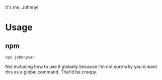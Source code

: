 It's me, Johnny!

# Usage

## npm
```
npx johnnysan
```

Not including how to use it globally because I'm not sure why you'd want this as a global command. That'd be creepy.

